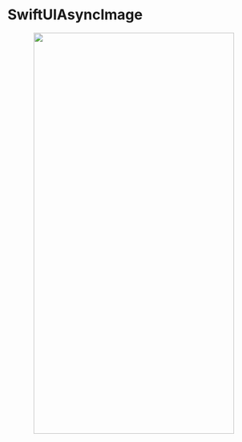 # SwiftUIAsyncImage

<p align="center">
  <img width="400" height="800" src="https://github.com/kimruandev/SwiftUIAsyncImage/assets/144613932/5a54f7da-29e3-4fb5-ba4e-dd4a3aebd518">
</p>
